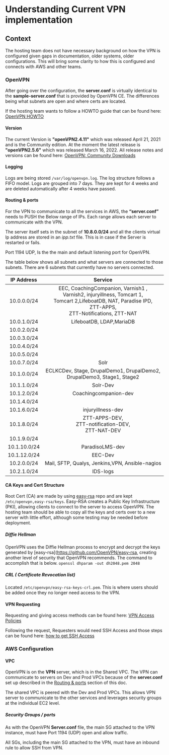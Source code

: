 # Understanding Current VPN implementation

## Context

The hosting team does not have necessary background on how the VPN is configured given gaps in documentation, older systems, older configurations. This will bring some clarity to how this is configured and connects with AWS and other teams.

### OpenVPN

After going over the configuration, the __server.conf__ is virtually identical to the __sample-server.conf__ that is provided by OpenVPN CE. The differences being what subnets are open and where certs are located.

If the hosting team wants to follow a HOWTO guide that can be found here: [OpenVPN HOWTO](https://community.openvpn.net/openvpn/wiki/HOWTO)

#### Version

The current Version is __"openVPN2.4.11"__ which was released April 21, 2021 and is the Community edition. At the moment the latest release is __"openVPN2.5.6"__ which was released March 16, 2022. All release notes and versions can be found here: [OpenVPN: Community Downloads](https://openvpn.net/community-downloads/)

#### Logging

Logs are being stored `/var/log/openvpn.log`. The log structure follows a FIFO model. Logs are grouped into 7 days. They are kept for 4 weeks and are deleted automatically after 4 weeks have passed.

#### Routing & ports

For the VPN to communicate to all the services in AWS,  the __“server.conf”__ needs to PUSH the Below range of IPs. Each range allows each server to communicate with the VPN.

The server itself sets in the subnet of __10.8.0.0/24__ and all the clients virtual Ip address are stored in an _ipp.txt_ file. This is in case if the Server is restarted or fails.

Port 1194 UDP, Is the the main and default listening port for OpenVPN.

The table below shows all subnets and what servers are connected to those subnets. There are 6 subnets that currently have no servers connected.

|  IP Address  |                                                                                 Service                                                                                  |
| :----------: | :----------------------------------------------------------------------------------------------------------------------------------------------------------------------: |
| 10.0.0.0/24  | EEC, CoachingCompanion, Varnish1 , <br> Varnish2, injuryillness, Tomcart 1, <br> Tomcart 2,LifeboatDB, NAT, Paradise IPD, <br> ZTT-APPS, <br> ZTT-Notifications, ZTT-NAT |
| 10.0.1.0/24  |                                                                         LifeboatDB, LDAP,MariaDB                                                                         |
| 10.0.2.0/24  |                                                                                                                                                                          |
| 10.0.3.0/24  |                                                                                                                                                                          |
| 10.0.4.0/24  |                                                                                                                                                                          |
| 10.0.5.0/24  |                                                                                                                                                                          |
| 10.0.7.0/24  |                                                                                   Solr                                                                                   |
| 10.1.0.0/24  |                                                  ECLKCDev, Stage, DrupalDemo1, DrupalDemo2, DrupalDemo3, Stage1, Stage2                                                  |
| 10.1.1.0/24  |                                                                                 Solr-Dev                                                                                 |
| 10.1.2.0/24  |                                                                          Coachingcompanion-dev                                                                           |
| 10.1.4.0/24  |                                                                                                                                                                          |
| 10.1.6.0/24  |                                                                            injuryillness-dev                                                                             |
| 10.1.8.0/24  |                                                        ZTT-APPS-DEV, <br> ZTT-notification-DEV, <br> ZTT-NAT-DEV                                                         |
| 10.1.9.0/24  |                                                                                                                                                                          |
| 10.1.10.0/24 |                                                                             ParadisoLMS-dev                                                                              |
| 10.1.12.0/24 |                                                                                 EEC-Dev                                                                                  |
| 10.2.0.0/24  |                                                             Mail, SFTP, Qualys, Jenkins,VPN, Ansible-nagios                                                              |
| 10.2.1.0/24  |                                                                                 IDS-logs                                                                                 |

#### CA Keys and Cert Structure

Root Cert (CA) are made by using [easy-rsa](https://github.com/OpenVPN/easy-rsa) repo and are kept `/etc/openvpn,easy-rsa/keys`.
Easy-RSA creates a Public Key Infrastructure (PKI), allowing clients to connect to the server to access OpenVPN.
The hosting team should be able to copy all the keys and certs over to a new server with little effort, although some testing may be needed before deployment.

##### Diffie Hellman

OpenVPN uses the Diffie Hellman process to encrypt and decrypt the keys generated by \[easy-rsa\](https://github.com/OpenVPN/easy-rsa, creating another level of security that OpenVPN recommends.
The command to accomplish that is below.
`openssl dhparam -out dh2048.pem 2048`

##### CRL ( Certificate Revocation list)

Located `/etc/openvpn/easy-rsa-keys-crl.pem`. This is where users should be added once they no longer need access to the VPN.

#### VPN Requesting

Requesting and giving access methods can be found here: [VPN Access Policies](https://github.com/OHS-Hosting-Infrastructure/infrastructure/blob/main/docs/runbooks/vpn-access-requests.md)

Following the request, Requesters would need SSH Access and those steps can be found here: [how to get SSH Access](https://github.com/OHS-Hosting-Infrastructure/infrastructure/blob/main/docs/runbooks/how-to-get-ssh-access.md)

### AWS Configuration

#### VPC

OpenVPN is on the __VPN__ server, which is in the Shared VPC. The VPN can communicate to servers on Dev and Prod VPCs because of the __server.conf__ set up described in the [Routing & ports](#Routing-&-ports) section of this doc.

The shared VPC is peered with the Dev and Prod VPCs. This allows VPN server to communicate to the other services and leverages security groups at the individual EC2 level.

##### Security Groups / ports

As with the OpenVPN __Server.conf__ file, the main SG attached to the VPN instance, must have Port 1194 (UDP) open and allow traffic.

All SGs, including the main SG attached to the VPN, must have an inbound rule to allow SSH from VPN.
